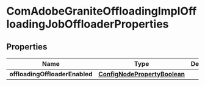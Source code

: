 
# ComAdobeGraniteOffloadingImplOffloadingJobOffloaderProperties

## Properties
Name | Type | Description | Notes
------------ | ------------- | ------------- | -------------
**offloadingOffloaderEnabled** | [**ConfigNodePropertyBoolean**](ConfigNodePropertyBoolean.md) |  |  [optional]



